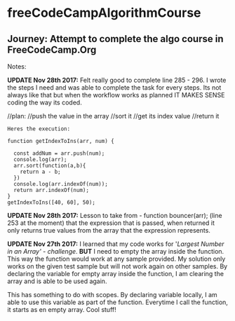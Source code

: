 # freeCodeCampAlgorithmCourse

## Journey: Attempt to complete the algo course in FreeCodeCamp.Org
Notes:

**UPDATE Nov 28th 2017:**
Felt really good to complete line 285 - 296.  I wrote the steps I need and was able to complete the task for every steps.  Its not always like that but when the workflow works as planned IT MAKES SENSE coding the way its coded.  

//plan:
	//push the value in the array
	//sort it
	//get its index value
	//return it
    
    Heres the execution:
    
    function getIndexToIns(arr, num) {
	  
	  const addNum = arr.push(num);
	  console.log(arr);
	  arr.sort(function(a,b){
	  	return a - b;
	  })
	  console.log(arr.indexOf(num));
	  return arr.indexOf(num);
	}
	getIndexToIns([40, 60], 50);


**UPDATE Nov 28th 2017:**
Lesson to take from - function bouncer(arr); (line 253 at the moment) that the expression that is passed, when returned it only returns true values from the array that the expression represents. 


**UPDATE Nov 27th 2017:**
I learned that my code works for  '_Largest Number in an Array' - challenge_.    **BUT** I need to empty the array inside the function.  This way the function would work at any sample provided.  My solution only works on the given test sample but will not work again on other samples.  By declaring the variable for empty array inside the function, I am clearing the array and is able to be used again.

This has something to do with scopes.  By declaring variable locally, I am able to use this variable as part of the function.  Everytime I call the function, it starts as en empty array.  Cool stuff!

